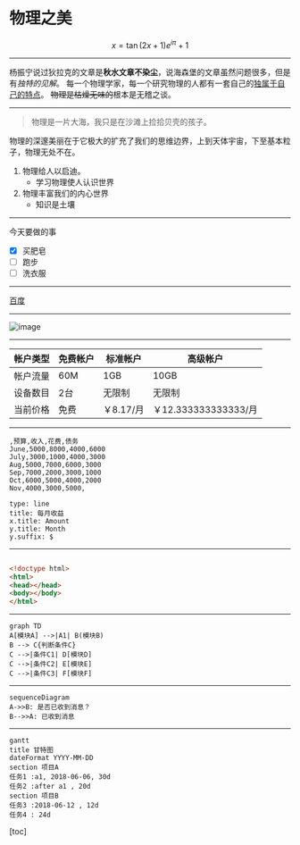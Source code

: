 # 物理之美
```math
x=\tan(2x+1)e^{i\pi}+1
```
***
杨振宁说过狄拉克的文章是**秋水文章不染尘**，说海森堡的文章虽然问题很多，但是有*独特的见解*。
每一个物理学家，每一个研究物理的人都有一套自己的<u>独属于自己的特点</u>。
~~物理是枯燥无味的~~根本是无稽之谈。
* * *
>物理是一片大海，我只是在沙滩上捡拾贝壳的孩子。

物理的深邃美丽在于它极大的扩充了我们的思维边界，上到天体宇宙，下至基本粒子，物理无处不在。
1. 物理给人以启迪。
     * 学习物理使人认识世界
2. 物理丰富我们的内心世界
     * 知识是土壤
     
 ***
 今天要做的事
 * [x] 买肥皂
 * [ ] 跑步
 * [ ] 洗衣服
 * * *
 [百度](www.baidu.com)
 ***
 ![image](https://timgsa.baidu.com/timg?image&quality=80&size=b9999_10000&sec=1566276959198&di=b9ccc4629533025e7dc5f81d021586c3&imgtype=0&src=http%3A%2F%2Fb.hiphotos.baidu.com%2Fimage%2Fpic%2Fitem%2F908fa0ec08fa513db777cf78376d55fbb3fbd9b3.jpg)
 ***
 | 帐户类型 | 免费帐户 | 标准帐户 | 高级帐户 | 
| --- | --- | --- | --- | 
| 帐户流量 | 60M | 1GB | 10GB | 
| 设备数目 | 2台 | 无限制 | 无限制 | 
| 当前价格 | 免费 | ￥8.17/月 | ￥12.333333333333/月|
***
```chart
,预算,收入,花费,债务
June,5000,8000,4000,6000 
July,3000,1000,4000,3000 
Aug,5000,7000,6000,3000 
Sep,7000,2000,3000,1000 
Oct,6000,5000,4000,2000 
Nov,4000,3000,5000, 

type: line
title: 每月收益
x.title: Amount 
y.title: Month 
y.suffix: $ 
``` 
***
```html

<!doctype html>
<html>
<head></head>
<body></body>
</html>
```
***
```mermaid 
graph TD 
A[模块A] -->|A1| B(模块B) 
B --> C{判断条件C} 
C -->|条件C1| D[模块D] 
C -->|条件C2| E[模块E] 
C -->|条件C3| F[模块F] 
``` 
***
```mermaid 
sequenceDiagram 
A->>B: 是否已收到消息？ 
B-->>A: 已收到消息 
``` 
***
```mermaid 
gantt 
title 甘特图 
dateFormat YYYY-MM-DD 
section 项目A 
任务1 :a1, 2018-06-06, 30d 
任务2 :after a1 , 20d 
section 项目B 
任务3 :2018-06-12 , 12d 
任务4 : 24d 
``` 
[toc]
